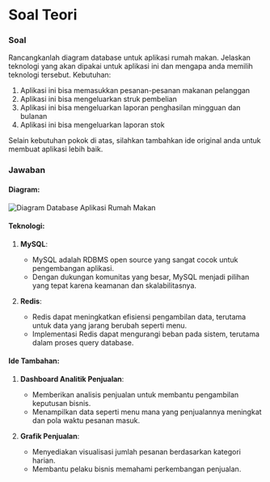 # Soal Teori

### Soal
Rancangkanlah diagram database untuk aplikasi rumah makan. Jelaskan teknologi yang akan dipakai untuk aplikasi ini dan mengapa anda memilih teknologi tersebut. Kebutuhan:
1. Aplikasi ini bisa memasukkan pesanan-pesanan makanan pelanggan
2. Aplikasi ini bisa mengeluarkan struk pembelian
3. Aplikasi ini bisa mengeluarkan laporan penghasilan mingguan dan bulanan
4. Aplikasi ini bisa mengeluarkan laporan stok

Selain kebutuhan pokok di atas, silahkan tambahkan ide original anda untuk membuat aplikasi lebih baik.

### Jawaban

#### Diagram: 
![Diagram Database Aplikasi Rumah Makan](https://github.com/kobulwidodo/qoin-techincal-test/assets/53964878/f60047a7-a687-439d-8713-f794a8b8e4dc)

#### Teknologi:
1. **MySQL**: 
   - MySQL adalah RDBMS open source yang sangat cocok untuk pengembangan aplikasi. 
   - Dengan dukungan komunitas yang besar, MySQL menjadi pilihan yang tepat karena keamanan dan skalabilitasnya.

2. **Redis**:
   - Redis dapat meningkatkan efisiensi pengambilan data, terutama untuk data yang jarang berubah seperti menu.
   - Implementasi Redis dapat mengurangi beban pada sistem, terutama dalam proses query database.

#### Ide Tambahan:
1. **Dashboard Analitik Penjualan**:
   - Memberikan analisis penjualan untuk membantu pengambilan keputusan bisnis.
   - Menampilkan data seperti menu mana yang penjualannya meningkat dan pola waktu pesanan masuk.

2. **Grafik Penjualan**:
   - Menyediakan visualisasi jumlah pesanan berdasarkan kategori harian.
   - Membantu pelaku bisnis memahami perkembangan penjualan.
